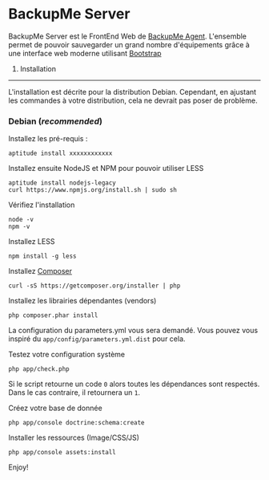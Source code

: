 BackupMe Server
========================

BackupMe Server est le FrontEnd Web de [BackupMe Agent][1].
L'ensemble permet de pouvoir sauvegarder un grand nombre d'équipements grâce à une interface web moderne utilisant [Bootstrap][2]

1) Installation
----------------------------------

L'installation est décrite pour la distribution Debian. Cependant, en ajustant les commandes à votre distribution, cela ne devrait pas poser de problème.

### Debian (*recommended*)

Installez les pré-requis :

    aptitude install xxxxxxxxxxxx

Installez ensuite NodeJS et NPM pour pouvoir utiliser LESS

    aptitude install nodejs-legacy
    curl https://www.npmjs.org/install.sh | sudo sh

Vérifiez l'installation

    node -v
    npm -v

Installez LESS

    npm install -g less

Installez [Composer][3]

    curl -sS https://getcomposer.org/installer | php

Installez les librairies dépendantes (vendors)

    php composer.phar install
La configuration du parameters.yml vous sera demandé. Vous pouvez vous inspiré du `app/config/parameters.yml.dist` pour cela.

Testez votre configuration système

    php app/check.php
Si le script retourne un code `0` alors toutes les dépendances sont respectés. Dans le cas contraire, il retournera un `1`.

Créez votre base de donnée

    php app/console doctrine:schema:create

Installer les ressources (Image/CSS/JS)

    php app/console assets:install

Enjoy!

[1]:  https://github.com/mguyard/backupme-agent
[2]:  http://getbootstrap.com/
[3]:  https://getcomposer.org
